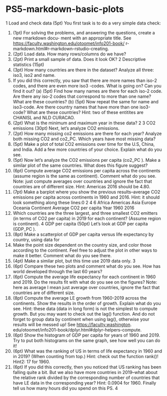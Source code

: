 # PS5-markdown-basic-plots
1 Load and check data (5pt)
You first task is to do a very simple data check:
1. (1pt) For solving the problems, and answering the questions, create a new rmarkdown docu-
ment with an appropriate title. See https://faculty.washington.edu/otoomet/info201-book/
r-markdown.html#r-markdown-rstudio-creating.
2. (2pt) Load data. How many rows/columns do we have?
3. (2pt) Print a small sample of data. Does it look OK?
2 Descriptive statistics (15pt)
1. (3pt) How many countries are there in the dataset? Analyze all three: iso3, iso2 and name.
2. If you did this correctly, you saw that there are more names than iso-2 codes, and there are
even more iso3 -codes. What is going on? Can you find it out?
(a) (5pt) Find how many names are there for each iso-2 code. Are there any iso-2 codes that
correspond to more than one name? What are these countries?
(b) (5pt) Now repeat the same for name and iso3-code. Are there country names that have
more than one iso3-code? What are these countries?
Hint: two of these entitites are CHANISL and NLD CURACAO.
3. (2pt) What is the minimum and maximum year in these data?
2
3 CO2 emissions (30pt)
Next, let’s analyze CO2 emissions.
1. (2pt) How many missing co2 emissions are there for each year? Analyze both missing CO2
and co2_PC. Which years have most missing data?
2. (5pt) Make a plot of total CO2 emissions over time for the U.S, China, and India. Add a few
more countries of your choice. Explain what do you see.
3. (5pt) Now let’s analyze the CO2 emissions per capita (co2_PC ). Make a similar plot of the
same countries. What does this figure suggest?
4. (6pt) Compute average CO2 emissions per capita across the continents (assume region is the
same as continent). Comment what do you see.
Note: just compute averages over countries and ignore the fact that countries are of different
size.
Hint: Americas 2016 should be 4.80.
5. (7pt) Make a barplot where you show the previous results–average CO2 emissions per capita
across continents in 1960 and 2016.
Hint: it should look something along these lines:0
2
4
6
Africa Americas Asia Europe Oceania
Continent
Average CO2 per capita
Year
1960
2016
6. Which countries are the three largest, and three smallest CO2 emitters (in terms of CO2 per
capita) in 2019 for each continent? (Assume region is continent).
4 GDP per capita (50pt)
Let’s look at GDP per capita (GDP_PC ).
1. (8pt) Make a scatterplot of GDP per capita versus life expectancy by country, using data for
1960. Make the point size dependent on the country size, and color those according to the
continent. Feel free to adjust the plot in other ways to make it better.
Comment what do you see there.
2. (4pt) Make a similar plot, but this time use 2019 data only.
3
3. (6pt) Compare these two plots and comment what do you see. How has world developed
through the last 60 years?
4. (6pt) Compute the average life expectancy for each continent in 1960 and 2019. Do the results
fit with what do you see on the figures?
Note: here as average I mean just average over countries, ignore the fact that countries are of
different size.
5. (8pt) Compute the average LE growth from 1960-2019 across the continents. Show the results
in the order of growth. Explain what do you see.
Hint: these data (data in long form) is not the simplest to compute growth. But you may
want to check out the lag() function. And do not forget to group data by continent when
using lag(), otherwise your results will be messed up! See https://faculty.washington.
edu/otoomet/info201-book/dplyr.html#dplyr-helpers-compute.
6. (6pt) Show the histogram of GDP per capita for years of 1960 and 2019. Try to put both
histograms on the same graph, see how well you can do it!
7. (6pt) What was the ranking of US in terms of life expectancy in 1960 and in 2019? (When
counting from top.)
Hint: check out the function rank()!
Hint2: 17 for 1960.
8. (6pt) If you did this correctly, then you noticed that US ranking has been falling quite a
bit. But we also have more countries in 2019–what about the relative rank divided by the
corresponding number of countries that have LE data in the corresponding year?
Hint: 0.0904 for 1960.
Finally tell us how many hours did you spend on this PS.
4
